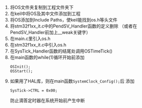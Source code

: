 
1. 将OS文件夹复制到工程文件夹下
2. 在keil中将OS及其中文件添加到工程
3. 将OS添加到Include Paths，使keil能找到os.h等头文件
4. 将stm32f1xx_it.c中的PendSV_Handler函数的定义删除
    （或者在PendSV_Handler前加上__weak关键字）
5. 在main.c里引入os.h
6. 在stm32f1xx_it.c中引入os.h
7. 在SysTick_Handler函数的结尾处调用OSTimeTick()
8. 在main函数的while(1)循环开始前添加
    ```
    OSInit();
    OSStart();
    ```
9. 如果用了HAL库，则在main函数`SystemClock_Config();`后 添加
    ```
    SysTick->CTRL = 0x00;
    ```
    防止滴答定时器在系统开始前产生中断